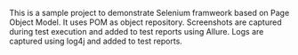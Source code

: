 This is a sample project to demonstrate Selenium framweork based on Page Object Model. 
It uses POM as object repository. 
Screenshots are captured during test execution and added to test reports using Allure. 
Logs are captured using log4j and added to test reports.

